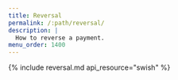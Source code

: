 ```yaml
---
title: Reversal
permalink: /:path/reversal/
description: |
  How to reverse a payment.
menu_order: 1400
---
```


{% include reversal.md api_resource="swish" %}
